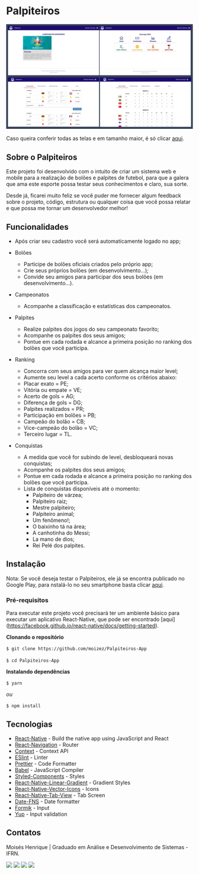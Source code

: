 # Palpiteiros

![Palpiteiros-Preview](https://github.com/moizez/Palpiteiros-Web/blob/main/preview.jpg?raw=true)

Caso queira conferir todas as telas e em tamanho maior, é só clicar [aqui](https://drive.google.com/drive/folders/1715_nkAI5nedEcOTgZXadY7wjD5tV-Js?usp=sharing). 

## Sobre o Palpiteiros
Este projeto foi desenvolvido com o intuito de criar um sistema web e mobile para a realização de bolões e palpites de futebol, para que a galera que ama este esporte possa testar seus conhecimentos e claro, sua sorte.

Desde já, ficarei muito feliz se você puder me fornecer algum feedback sobre o projeto, código, estrutura ou qualquer coisa que você possa relatar e que possa me tornar um desenvolvedor melhor!

## Funcionalidades
- Após criar seu cadastro você será automaticamente logado no app;
- Bolões
	- Participe de bolões oficiais criados pelo próprio app;
	- Crie seus próprios bolões (em desenvolvimento...);
	- Convide seu amigos para participar dos seus bolões (em desenvolvimento...).

- Campeonatos
	- Acompanhe a classificação e estatísticas dos campeonatos.
	
- Palpites
	- Realize palpites dos jogos do seu campeonato favorito;
	- Acompanhe os palpites dos seus amigos;
	- Pontue em cada rodada e alcance a primeira posição no ranking dos bolões que você participa.

- Ranking
  	- Concorra com seus amigos para ver quem alcança maior level;
  	- Aumente seu level a cada acerto conforme os critérios abaixo:
	 - Placar exato = PE;
	 - Vitória ou empate = VE;
	 - Acerto de gols = AG;
	 - Diferença de gols = DG;
	 - Palpites realizados = PR;
	 - Participação em bolões = PB;
	 - Campeão do bolão = CB;
	 - Vice-campeão do bolão = VC;
	 - Terceiro lugar = TL.

- Conquistas
	- A medida que você for subindo de level, desbloqueará novas conquistas;
	- Acompanhe os palpites dos seus amigos;
	- Pontue em cada rodada e alcance a primeira posição no ranking dos bolões que você participa.
	- Lista de conquistas disponíveis até o momento:
	  - Palpiteiro de várzea;
	  - Palpiteiro raiz;
	  - Mestre palpiteiro;
	  - Palpiteiro animal;
	  - Um fenômeno!;
	  - O baixinho tá na área;
	  - A canhotinha do Messi;
	  - La mano de dios;
	  - Rei Pelé dos palpites.

## Instalação
Nota: Se você deseja testar o Palpiteiros, ele já se encontra publicado no Google Play, para nstalá-lo no seu smartphone basta clicar [aqui](https://play.google.com/store/apps/details?id=com.palpiteiros).

### Pré-requisitos
Para executar este projeto você precisará ter um ambiente básico para executar um aplicativo React-Native, que pode ser encontrado [aqui] (https://facebook.github.io/react-native/docs/getting-started).

**Clonando o repositório**
```
$ git clone https://github.com/moizez/Palpiteiros-App

$ cd Palpiteiros-App
```
**Instalando dependências**
```
$ yarn
```
_ou_

```
$ npm install
```
## Tecnologias
- [React-Native](https://facebook.github.io/react-native/) - Build the native app using JavaScript and React
- [React-Navigation](https://reactnavigation.org/docs/en/getting-started.html) - Router
- [Context](https://pt-br.reactjs.org/docs/context.html) - Context API
- [ESlint](https://eslint.org/) - Linter
- [Prettier](https://prettier.io/) - Code Formatter
- [Babel](https://babeljs.io/) - JavaScript Compiler
- [Styled-Components](https://www.styled-components.com/) - Styles
- [React-Native-Linear-Gradient](https://github.com/react-native-community/react-native-linear-gradient) - Gradient Styles
- [React-Native-Vector-Icons](https://github.com/oblador/react-native-vector-icons) - Icons
- [React-Native-Tab-View](https://github.com/satya164/react-native-tab-view) - Tab Screen
- [Date-FNS](https://date-fns.org/) - Date formatter
- [Formik](https://formik.org/docs/api/formik) - Input
- [Yup](https://github.com/jquense/yup) - Input validation

## Contatos
Moisés Henrique | Graduado em Análise e Desenvolvimento de Sistemas - IFRN.

  <div> 
  <a href="https://www.linkedin.com/in/moizezhenrique/" target="_blank"><img src="https://img.shields.io/badge/-LinkedIn-%230077B5?style=for-the-badge&logo=linkedin&logoColor=white" target="_blank"></a> 
  <a href="https://www.instagram.com/moizezhenrique/" target="_blank"><img src="https://img.shields.io/badge/-Instagram-%23E4405F?style=for-the-badge&logo=instagram&logoColor=white" target="_blank"></a>
 	<a href="https://twitter.com/moizezhenrique" target="_blank"><img src="https://img.shields.io/badge/Twitter-1DA1F2?style=for-the-badge&logo=twitter&logoColor=white" target="_blank"></a>
  <a href = "mailto:moizezhenrique@gmail.com"><img src="https://img.shields.io/badge/-Gmail-%23333?style=for-the-badge&logo=gmail&logoColor=white" target="_blank"></a>
</div>
